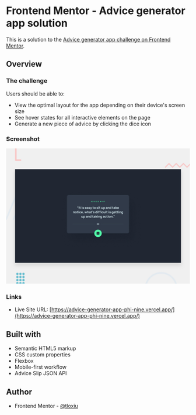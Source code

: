 # Frontend Mentor - Advice generator app solution

This is a solution to the [Advice generator app challenge on Frontend Mentor](https://www.frontendmentor.io/challenges/advice-generator-app-QdUG-13db).

## Overview

### The challenge

Users should be able to:

- View the optimal layout for the app depending on their device's screen size
- See hover states for all interactive elements on the page
- Generate a new piece of advice by clicking the dice icon

### Screenshot

![](/design/desktop-preview.jpg)

### Links

- Live Site URL: [https://advice-generator-app-phi-nine.vercel.app/](https://advice-generator-app-phi-nine.vercel.app/)


## Built with

- Semantic HTML5 markup
- CSS custom properties
- Flexbox
- Mobile-first workflow
- Advice Slip JSON API


## Author

- Frontend Mentor - [@tloxiu](https://www.frontendmentor.io/profile/tloxiu)
